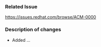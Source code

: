 <!-- Please include the Jira issue in the title, example: 'ACM-0000 Adds feature ABC' -->

### Related Issue
<!-- Update the Jira link below. -->
https://issues.redhat.com/browse/ACM-0000

### Description of changes
<!-- Describe what is changing with this pull request. -->
- Added ...
